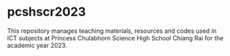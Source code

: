 # pcshscr2023

This repository manages teaching materials, resources and codes used in ICT subjects at Princess Chulabhorn Science High School Chiang Rai for the academic year 2023.

